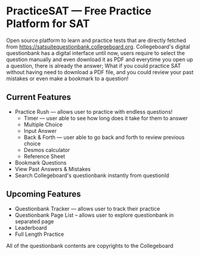# PracticeSAT — Free Practice Platform for SAT

Open source platform to learn and practice tests that are directly fetched from https://satsuitequestionbank.collegeboard.org. Collegeboard's digital questionbank has a digital interface until now, users require to select the question manually and even download it as PDF and everytime you open up a question, there is already the answer; What if you could practice SAT without having need to download a PDF file, and you could review your past mistakes or even make a bookmark to a question!

## Current Features

- Practice Rush — allows user to practice with endless questions!
  - Timer — user able to see how long does it take for them to answer
  - Multiple Choice
  - Input Answer
  - Back & Forth — user able to go back and forth to review previous choice
  - Desmos calculator
  - Reference Sheet
- Bookmark Questions
- View Past Answers & Mistakes
- Search Collegeboard's questionbank instantly from questionId

## Upcoming Features

- Questionbank Tracker — allows user to track their practice
- Questionbank Page List – allows user to explore questionbank in separated page
- Leaderboard
- Full Length Practice

All of the questionbank contents are copyrights to the Collegeboard
